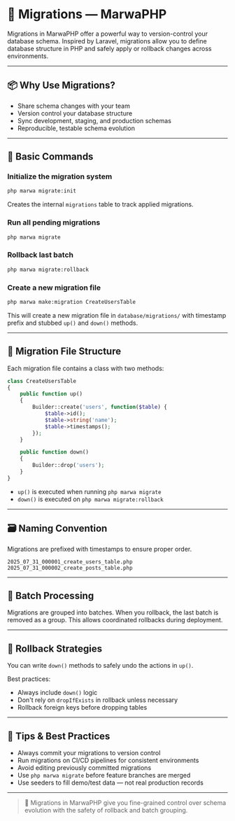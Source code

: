 # 🚚 Migrations — MarwaPHP

Migrations in MarwaPHP offer a powerful way to version-control your database schema. Inspired by Laravel, migrations allow you to define database structure in PHP and safely apply or rollback changes across environments.

---

## 📦 Why Use Migrations?

- Share schema changes with your team
- Version control your database structure
- Sync development, staging, and production schemas
- Reproducible, testable schema evolution

---

## 🧰 Basic Commands

### Initialize the migration system

```bash
php marwa migrate:init
```

Creates the internal `migrations` table to track applied migrations.

### Run all pending migrations

```bash
php marwa migrate
```

### Rollback last batch

```bash
php marwa migrate:rollback
```

### Create a new migration file

```bash
php marwa make:migration CreateUsersTable
```

This will create a new migration file in `database/migrations/` with timestamp prefix and stubbed `up()` and `down()` methods.

---

## 📁 Migration File Structure

Each migration file contains a class with two methods:

```php
class CreateUsersTable
{
    public function up()
    {
        Builder::create('users', function($table) {
            $table->id();
            $table->string('name');
            $table->timestamps();
        });
    }

    public function down()
    {
        Builder::drop('users');
    }
}
```

- `up()` is executed when running `php marwa migrate`
- `down()` is executed on `php marwa migrate:rollback`

---

## 🗃 Naming Convention

Migrations are prefixed with timestamps to ensure proper order.

```text
2025_07_31_000001_create_users_table.php
2025_07_31_000002_create_posts_table.php
```

---

## 🔁 Batch Processing

Migrations are grouped into batches. When you rollback, the last batch is removed as a group. This allows coordinated rollbacks during deployment.

---

## 🚨 Rollback Strategies

You can write `down()` methods to safely undo the actions in `up()`.

Best practices:

- Always include `down()` logic
- Don't rely on `dropIfExists` in rollback unless necessary
- Rollback foreign keys before dropping tables

---

## 🧠 Tips & Best Practices

- Always commit your migrations to version control
- Run migrations on CI/CD pipelines for consistent environments
- Avoid editing previously committed migrations
- Use `php marwa migrate` before feature branches are merged
- Use seeders to fill demo/test data — not real production records

---

> 📘 Migrations in MarwaPHP give you fine-grained control over schema evolution with the safety of rollback and batch grouping.
